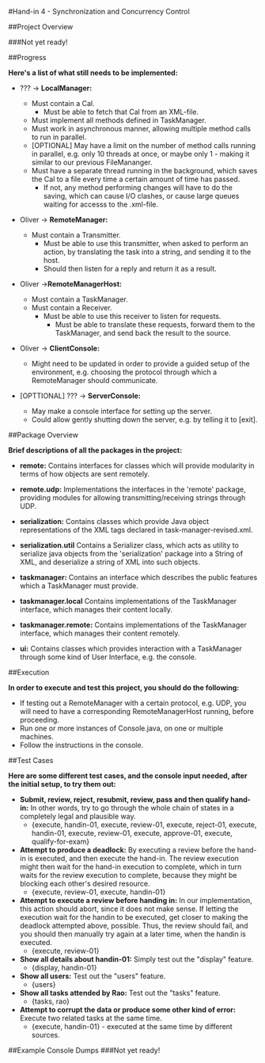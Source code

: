 #Hand-in 4 - Synchronization and Concurrency Control

##Project Overview

###Not yet ready!

##Progress

__Here's a list of what still needs to be implemented:__

 * ??? -> __LocalManager:__ 
   * Must contain a Cal.
     * Must be able to fetch that Cal from an XML-file.
   * Must implement all methods defined in TaskManager.
   * Must work in asynchronous manner, allowing multiple method calls to run in parallel.
   * [OPTIONAL] May have a limit on the number of method calls running in parallel, e.g. only 10 threads at once, or maybe only 1 - making it similar to our previous FileMananger.
   * Must have a separate thread running in the background, which saves the Cal to a file every time a certain amount of time has passed.
     * If not, any method performing changes will have to do the saving, which can cause I/O clashes, or cause large queues waiting for accesss to the .xml-file.
 
 * Oliver -> __RemoteManager:__
   * Must contain a Transmitter.
     * Must be able to use this transmitter, when asked to perform an action, by translating the task into a string, and sending it to the host.
     * Should then listen for a reply and return it as a result.
 * Oliver ->__RemoteManagerHost:__ 
   * Must contain a TaskManager.
   * Must contain a Receiver.
     * Must be able to use this receiver to listen for requests.
       * Must be able to translate these requests, forward them to the TaskManager, and send back the result to the source.

 * Oliver -> __ClientConsole:__ 
   * Might need to be updated in order to provide a guided setup of the environment, e.g. choosing the protocol through which a RemoteManager should communicate.
 * [OPTTIONAL] ??? -> __ServerConsole:__ 
   * May make a console interface for setting up the server.
   * Could allow gently shutting down the server, e.g. by telling it to [exit].
 
##Package Overview

__Brief descriptions of all the packages in the project:__ 
 * __remote:__ Contains interfaces for classes which will provide modularity in terms of how objects are sent remotely.
 * __remote.udp:__ Implementations the interfaces in the 'remote' package, providing modules for allowing transmitting/receiving strings through UDP. 

 * __serialization:__ Contains classes which provide Java object representations of the XML tags declared in task-manager-revised.xml.
 * __serialization.util__ Contains a Serializer class, which acts as  utility to serialize java objects from the 'serialization' package into a String of XML, and deserialize a string of XML into such objects.   

 * __taskmanager:__ Contains an interface which describes the public features which a TaskManager must provide.
 * __taskmanager.local__ Contains implementations of the TaskManager interface, which manages their content locally.
 * __taskmanager.remote:__ Contains implementations of the TaskManager interface, which manages their content remotely.

 * __ui:__ Contains classes which provides interaction with a TaskManager through some kind of User Interface, e.g. the console.

##Execution

__In order to execute and test this project, you should do the following:__

 * If testing out a RemoteManager with a certain protocol, e.g. UDP, you will need to have a corresponding RemoteManagerHost running, before proceeding.
 * Run one or more instances of Console.java, on one or multiple machines.
 * Follow the instructions in the console.

##Test Cases

__Here are some different test cases, and the console input needed, after the initial setup, to try them out:__

 * __Submit, review, reject, resubmit, review, pass and then qualify hand-in:__ In other words, try to go through the whole chain of states in a completely legal and plausible way.
   * {execute, handin-01, execute, review-01, execute, reject-01, execute, handin-01, execute, review-01, execute, approve-01, execute, qualify-for-exam}
 * __Attempt to produce a deadlock:__ By executing a review before the hand-in is executed, and then execute the hand-in. The review execution might then wait for the hand-in execution to complete, which in turn waits for the review execution to complete, because they might be blocking each other's desired resource.
   * {execute, review-01, execute, handin-01}
 * __Attempt to execute a review before handing in:__ In our implementation, this action should abort, since it does not make sense. If letting the execution wait for the handin to be executed, get closer to making the deadlock attempted above, possible. Thus, the review should fail, and you should then manually try again at a later time, when the handin is executed.
   * {execute, review-01}
 * __Show all details about handin-01:__ Simply test out the "display" feature.
   * {display, handin-01}
 * __Show all users:__ Test out the "users" feature.
   * {users}
 * __Show all tasks attended by Rao:__ Test out the "tasks" feature.
   * {tasks, rao}
 * __Attempt to corrupt the data or produce some other kind of error:__ Execute two related tasks at the same time.
   * {execute, handin-01} - executed at the same time by different sources.

##Example Console Dumps
###Not yet ready!